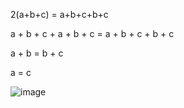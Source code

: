 2(a+b+c) = a+b+c+b+c

a + b + c + a + b + c = a + b + c + b + c

a + b = b + c

a = c

![image](https://code-thinking-1253855093.file.myqcloud.com/pics/20220925103433.png)
